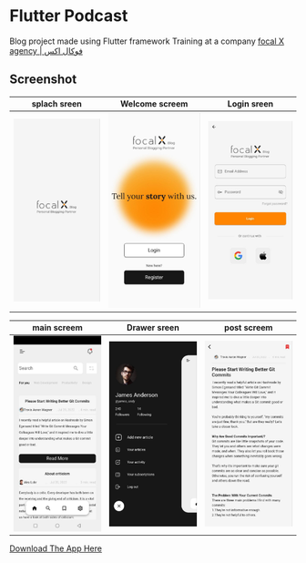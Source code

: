 
# Flutter Podcast

Blog project made using Flutter framework Training at a company  [focal X agency | فوكال اكس ](https://www.focal-x.com/) 

## Screenshot 

| splach sreen                                             | Welcome screem                                             | Login sreen                         |
| -----------------------------------                      | -----------------------------------                        | ----------------------------------- |
| <img src="screen_shoot/splash_screen.jpg"  width="300" > |  <img src="screen_shoot/welcome_screen.jpg" width="300">   |  <img src="screen_shoot/login_screen.jpg" width="300"> | 

| main screem                                              | Drawer sreen                                               | post screem                          |
| -----------------------------------                      | -----------------------------------                        |  ----------------------------------- |
|<img src="screen_shoot/main_screen.jpg" width="300">      | <img src="screen_shoot/drawer_screen.jpg"  width="300" >   |  <img src="screen_shoot/post_screen.jpg" width="300"> |



[Download The App Here]([https://github.com/abdulmominsakib/flutter_podcast/releases](https://github.com/hassanentabi/blogger_flutter/archive/refs/heads/main.zip))

